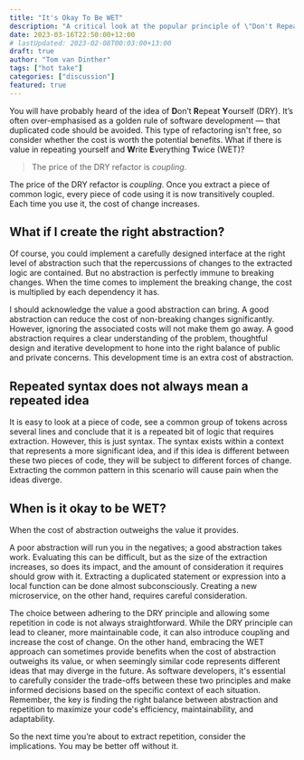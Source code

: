 ```yaml
---
title: "It's Okay To Be WET"
description: "A critical look at the popular principle of \"Don't Repeat Yourself\" (DRY)"
date: 2023-03-16T22:50:00+12:00
# lastUpdated: 2023-02-08T00:03:00+13:00
draft: true
author: "Tom van Dinther"
tags: ["hot take"]
categories: ["discussion"]
featured: true
---
```

You will have probably heard of the idea of **D**on’t **R**epeat **Y**ourself (DRY). It’s often over-emphasised as a golden rule of software development — that duplicated code should be avoided. This type of refactoring isn't free, so consider whether the cost is worth the potential benefits. What if there is value in repeating yourself and **W**rite **E**verything **T**wice (WET)?

> The price of the DRY refactor is *coupling*.
> 

The price of the DRY refactor is *coupling*. Once you extract a piece of common logic, every piece of code using it is now transitively coupled. Each time you use it, the cost of change increases.

## What if I create the right abstraction?

Of course, you could implement a carefully designed interface at the right level of abstraction such that the repercussions of changes to the extracted logic are contained. But no abstraction is perfectly immune to breaking changes. When the time comes to implement the breaking change, the cost is multiplied by each dependency it has.

I should acknowledge the value a good abstraction can bring. A good abstraction can reduce the cost of non-breaking changes significantly. However, ignoring the associated costs will not make them go away. A good abstraction requires a clear understanding of the problem, thoughtful design and iterative development to hone into the right balance of public and private concerns. This development time is an extra cost of abstraction.

## Repeated syntax does not always mean a repeated idea

It is easy to look at a piece of code, see a common group of tokens across several lines and conclude that it is a repeated bit of logic that requires extraction. However, this is just syntax. The syntax exists within a context that represents a more significant idea, and if this idea is different between these two pieces of code, they will be subject to different forces of change. Extracting the common pattern in this scenario will cause pain when the ideas diverge.

## When is it okay to be WET?

When the cost of abstraction outweighs the value it provides.

A poor abstraction will run you in the negatives; a good abstraction takes work. Evaluating this can be difficult, but as the size of the extraction increases, so does its impact, and the amount of consideration it requires should grow with it. Extracting a duplicated statement or expression into a local function can be done almost subconsciously. Creating a new microservice, on the other hand, requires careful consideration.

The choice between adhering to the DRY principle and allowing some repetition in code is not always straightforward. While the DRY principle can lead to cleaner, more maintainable code, it can also introduce coupling and increase the cost of change. On the other hand, embracing the WET approach can sometimes provide benefits when the cost of abstraction outweighs its value, or when seemingly similar code represents different ideas that may diverge in the future. As software developers, it's essential to carefully consider the trade-offs between these two principles and make informed decisions based on the specific context of each situation. Remember, the key is finding the right balance between abstraction and repetition to maximize your code's efficiency, maintainability, and adaptability.

So the next time you’re about to extract repetition, consider the implications. You may be better off without it.